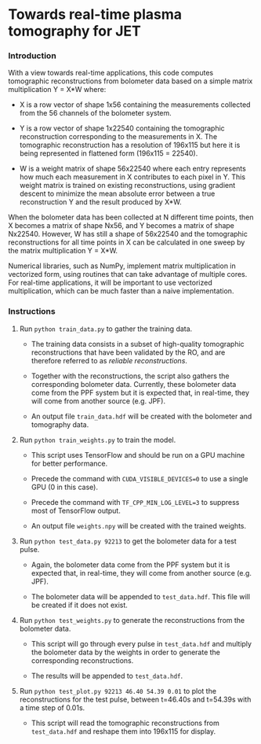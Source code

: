 # Towards real-time plasma tomography for JET

### Introduction

With a view towards real-time applications, this code computes tomographic reconstructions from bolometer data based on a simple matrix multiplication Y = X*W where:

- X is a row vector of shape 1x56 containing the measurements collected from the 56 channels of the bolometer system.

- Y is a row vector of shape 1x22540 containing the tomographic reconstruction corresponding to the measurements in X. The tomographic reconstruction has a resolution of 196x115 but here it is being represented in flattened form (196x115 = 22540).

- W is a weight matrix of shape 56x22540 where each entry represents how much each measurement in X contributes to each pixel in Y. This weight matrix is trained on existing reconstructions, using gradient descent to minimize the mean absolute error between a true reconstruction Y and the result produced by X*W.

When the bolometer data has been collected at N different time points, then X becomes a matrix of shape Nx56, and Y becomes a matrix of shape Nx22540. However, W has still a shape of 56x22540 and the tomographic reconstructions for all time points in X can be calculated in one sweep by the matrix multiplication Y = X*W.

Numerical libraries, such as NumPy, implement matrix multiplication in vectorized form, using routines that can take advantage of multiple cores. For real-time applications, it will be important to use vectorized multiplication, which can be much faster than a naive implementation.

### Instructions

1. Run `python train_data.py` to gather the training data.

    - The training data consists in a subset of high-quality tomographic reconstructions that have been validated by the RO, and are therefore referred to as _reliable reconstructions_.
    
    - Together with the reconstructions, the script also gathers the corresponding bolometer data. Currently, these bolometer data come from the PPF system but it is expected that, in real-time, they will come from another source (e.g. JPF).
    
    - An output file `train_data.hdf` will be created with the bolometer and tomography data.

2. Run `python train_weights.py` to train the model.

    - This script uses TensorFlow and should be run on a GPU machine for better performance.

    - Precede the command with `CUDA_VISIBLE_DEVICES=0` to use a single GPU (0 in this case).

    - Precede the command with `TF_CPP_MIN_LOG_LEVEL=3` to suppress most of TensorFlow output.
 
    - An output file `weights.npy` will be created with the trained weights.
    
3. Run `python test_data.py 92213` to get the bolometer data for a test pulse.

    - Again, the bolometer data come from the PPF system but it is expected that, in real-time, they will come from another source (e.g. JPF).

    - The bolometer data will be appended to `test_data.hdf`. This file will be created if it does not exist.

4. Run `python test_weights.py` to generate the reconstructions from the bolometer data.

    - This script will go through every pulse in `test_data.hdf` and multiply the bolometer data by the weights in order to generate the corresponding reconstructions.

    - The results will be appended to `test_data.hdf`.

5. Run `python test_plot.py 92213 46.40 54.39 0.01` to plot the reconstructions for the test pulse, between t=46.40s and t=54.39s with a time step of 0.01s.

    - This script will read the tomographic reconstructions from `test_data.hdf` and reshape them into 196x115 for display.

